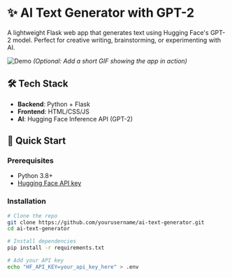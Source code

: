 # ✨ AI Text Generator with GPT-2

A lightweight Flask web app that generates text using Hugging Face's GPT-2 model. Perfect for creative writing, brainstorming, or experimenting with AI.

![Demo](demo.gif) *(Optional: Add a short GIF showing the app in action)*

## 🛠️ Tech Stack
- **Backend**: Python + Flask
- **Frontend**: HTML/CSS/JS
- **AI**: Hugging Face Inference API (GPT-2)

## 🚀 Quick Start

### Prerequisites
- Python 3.8+
- [Hugging Face API key](https://huggingface.co/settings/tokens)

### Installation
```bash
# Clone the repo
git clone https://github.com/yourusername/ai-text-generator.git
cd ai-text-generator

# Install dependencies
pip install -r requirements.txt

# Add your API key
echo "HF_API_KEY=your_api_key_here" > .env
